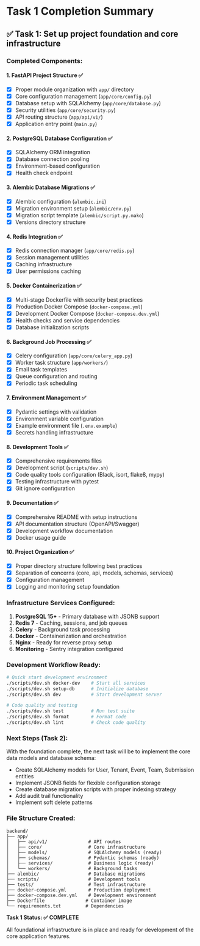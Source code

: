 # Task 1 Completion Summary

## ✅ Task 1: Set up project foundation and core infrastructure

### Completed Components:

#### 1. FastAPI Project Structure ✅
- [x] Proper module organization with `app/` directory
- [x] Core configuration management (`app/core/config.py`)
- [x] Database setup with SQLAlchemy (`app/core/database.py`)
- [x] Security utilities (`app/core/security.py`)
- [x] API routing structure (`app/api/v1/`)
- [x] Application entry point (`main.py`)

#### 2. PostgreSQL Database Configuration ✅
- [x] SQLAlchemy ORM integration
- [x] Database connection pooling
- [x] Environment-based configuration
- [x] Health check endpoint

#### 3. Alembic Database Migrations ✅
- [x] Alembic configuration (`alembic.ini`)
- [x] Migration environment setup (`alembic/env.py`)
- [x] Migration script template (`alembic/script.py.mako`)
- [x] Versions directory structure

#### 4. Redis Integration ✅
- [x] Redis connection manager (`app/core/redis.py`)
- [x] Session management utilities
- [x] Caching infrastructure
- [x] User permissions caching

#### 5. Docker Containerization ✅
- [x] Multi-stage Dockerfile with security best practices
- [x] Production Docker Compose (`docker-compose.yml`)
- [x] Development Docker Compose (`docker-compose.dev.yml`)
- [x] Health checks and service dependencies
- [x] Database initialization scripts

#### 6. Background Job Processing ✅
- [x] Celery configuration (`app/core/celery_app.py`)
- [x] Worker task structure (`app/workers/`)
- [x] Email task templates
- [x] Queue configuration and routing
- [x] Periodic task scheduling

#### 7. Environment Management ✅
- [x] Pydantic settings with validation
- [x] Environment variable configuration
- [x] Example environment file (`.env.example`)
- [x] Secrets handling infrastructure

#### 8. Development Tools ✅
- [x] Comprehensive requirements files
- [x] Development script (`scripts/dev.sh`)
- [x] Code quality tools configuration (Black, isort, flake8, mypy)
- [x] Testing infrastructure with pytest
- [x] Git ignore configuration

#### 9. Documentation ✅
- [x] Comprehensive README with setup instructions
- [x] API documentation structure (OpenAPI/Swagger)
- [x] Development workflow documentation
- [x] Docker usage guide

#### 10. Project Organization ✅
- [x] Proper directory structure following best practices
- [x] Separation of concerns (core, api, models, schemas, services)
- [x] Configuration management
- [x] Logging and monitoring setup foundation

### Infrastructure Services Configured:

1. **PostgreSQL 15+** - Primary database with JSONB support
2. **Redis 7** - Caching, sessions, and job queues  
3. **Celery** - Background task processing
4. **Docker** - Containerization and orchestration
5. **Nginx** - Ready for reverse proxy setup
6. **Monitoring** - Sentry integration configured

### Development Workflow Ready:

```bash
# Quick start development environment
./scripts/dev.sh docker-dev    # Start all services
./scripts/dev.sh setup-db      # Initialize database
./scripts/dev.sh dev           # Start development server

# Code quality and testing
./scripts/dev.sh test          # Run test suite
./scripts/dev.sh format        # Format code
./scripts/dev.sh lint          # Check code quality
```

### Next Steps (Task 2):

With the foundation complete, the next task will be to implement the core data models and database schema:

- Create SQLAlchemy models for User, Tenant, Event, Team, Submission entities
- Implement JSONB fields for flexible configuration storage
- Create database migration scripts with proper indexing strategy
- Add audit trail functionality
- Implement soft delete patterns

### File Structure Created:

```
backend/
├── app/
│   ├── api/v1/               # API routes
│   ├── core/                 # Core infrastructure
│   ├── models/               # SQLAlchemy models (ready)
│   ├── schemas/              # Pydantic schemas (ready)  
│   ├── services/             # Business logic (ready)
│   └── workers/              # Background tasks
├── alembic/                  # Database migrations
├── scripts/                  # Development tools
├── tests/                    # Test infrastructure
├── docker-compose.yml        # Production deployment
├── docker-compose.dev.yml    # Development environment
├── Dockerfile               # Container image
└── requirements.txt         # Dependencies
```

**Task 1 Status: ✅ COMPLETE**

All foundational infrastructure is in place and ready for development of the core application features.
